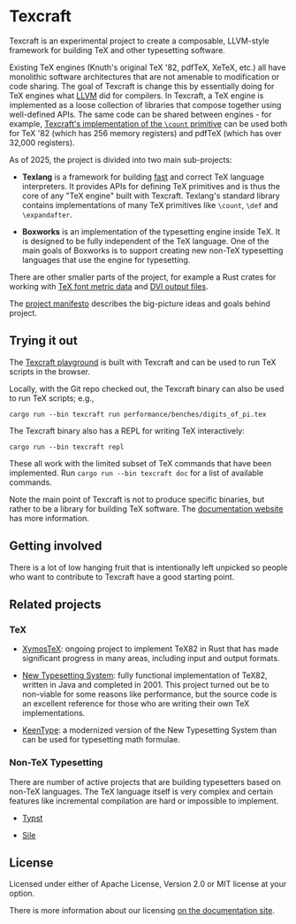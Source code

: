 # Texcraft

Texcraft is an experimental project to create a composable, LLVM-style framework for building TeX and other typesetting software.

Existing TeX engines (Knuth's original TeX '82, pdfTeX, XeTeX, etc.)
    all have monolithic software architectures that are not amenable to modification or code sharing.
The goal of Texcraft is change this by essentially doing for TeX engines what
    [LLVM](https://en.wikipedia.org/wiki/LLVM) did for compilers.
In Texcraft, a TeX engine is implemented as a loose collection of libraries that compose together
    using well-defined APIs.
The same code can be shared between engines - for example, 
[Texcraft's implementation of the `\count`
    primitive](https://github.com/jamespfennell/texcraft/blob/main/crates/texlang-stdlib/src/registers.rs)
    can be used both for TeX '82 (which has 256 memory registers) and pdfTeX (which has over 32,000 registers).

As of 2025, the project is divided into two main sub-projects:

- **Texlang** is a framework for building [fast](https://github.com/jamespfennell/texcraft/tree/main/performance)
    and correct TeX language interpreters.
    It provides APIs for defining TeX primitives and is thus the core of any "TeX engine" built with Texcraft.
    Texlang's standard library contains implementations of many TeX primitives like `\count`, `\def` and `\expandafter`.

- **Boxworks** is an implementation of the typesetting engine inside TeX.
    It is designed to be fully independent of the TeX language.
    One of the main goals of Boxworks is to support creating new non-TeX typesetting languages
    that use the engine for typesetting.

There are other smaller parts of the project, for example
    a Rust crates for working with
    [TeX font metric data](https://texcraft.dev/reference/tfm/)
    and [DVI output files](https://texcraft.dev/reference/dvi/).

The [project manifesto](manifesto.md) describes the big-picture ideas and goals behind project.

## Trying it out

The [Texcraft playground](https://play.texcraft.dev) is built with Texcraft
    and can be used to run TeX scripts in the browser.

Locally, with the Git repo checked out,
    the Texcraft binary can also be used to run TeX scripts; e.g.,

```
cargo run --bin texcraft run performance/benches/digits_of_pi.tex
```

The Texcraft binary also has a REPL for writing TeX interactively:
```
cargo run --bin texcraft repl
```

These all work with the limited subset of TeX commands that have been implemented.
Run `cargo run --bin texcraft doc` for a list of available commands.

Note the main point of Texcraft is not to produce specific binaries, but rather to be 
    a library for building TeX software.
The [documentation website](https://texcraft.dev) has more information.

## Getting involved

There is a lot of low hanging fruit that is intentionally left unpicked so
    people who want to contribute to Texcraft have a good starting point.

## Related projects

### TeX

- [XymosTeX](https://github.com/xymostech/XymosTeX): ongoing project to implement TeX82 in Rust that has made
    significant progress in many areas, including input and output formats.

- [New Typesetting System](https://github.com/jamespfennell/new-typesetting-system):
    fully functional implementation of TeX82, written in Java and completed in 2001.
    This project turned out be to non-viable for some reasons like performance, but the source code is an excellent
    reference for those who are writing their own TeX implementations.
    
- [KeenType](https://github.com/DaveJarvis/KeenType):
    a modernized version of the New Typesetting System
    than can be used for typesetting math formulae.

### Non-TeX Typesetting

There are number of active projects that are building typesetters
    based on non-TeX languages.
The TeX language itself is very complex and certain features like
    incremental compilation are hard or impossible to implement.

- [Typst](https://github.com/typst/typst)

- [Sile](https://github.com/sile-typesetter/sile)

## License

Licensed under either of Apache License, Version 2.0 or MIT license at your option.

There is more information about our licensing [on the documentation site](https://texcraft.dev/license.html).
